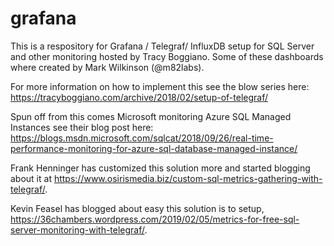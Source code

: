 # grafana
This is a respository for Grafana / Telegraf/ InfluxDB setup for SQL Server and other monitoring
hosted by Tracy Boggiano.  Some of these dashboards where created by Mark Wilkinson (@m82labs).

For more information on how to implement this see the blow series here:
https://tracyboggiano.com/archive/2018/02/setup-of-telegraf/

Spun off from this comes Microsoft monitoring Azure SQL Managed Instances see their blog post here:
https://blogs.msdn.microsoft.com/sqlcat/2018/09/26/real-time-performance-monitoring-for-azure-sql-database-managed-instance/

Frank Henninger has customized this solution more and started blogging about it at https://www.osirismedia.biz/custom-sql-metrics-gathering-with-telegraf/.

Kevin Feasel has blogged about easy this solution is to setup, https://36chambers.wordpress.com/2019/02/05/metrics-for-free-sql-server-monitoring-with-telegraf/.
